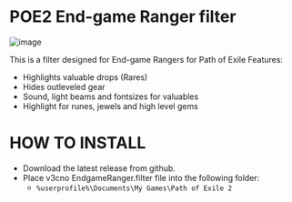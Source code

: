 # POE2 End-game Ranger filter 
![image](https://github.com/user-attachments/assets/f53d012c-1ecf-44b6-8d18-9e43dc99879c)


This is a filter designed for End-game Rangers for Path of Exile 
Features:
* Highlights valuable drops (Rares)
* Hides outleveled gear
* Sound, light beams and fontsizes for valuables
* Highlight for runes, jewels and high level gems


# HOW TO INSTALL
* Download the latest release from github.
* Place v3cno EndgameRanger.filter file into the following folder:
  * `%userprofile%\Documents\My Games\Path of Exile 2`
